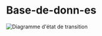 # Base-de-donn-es
![Diagramme d'état de transition](https://user-images.githubusercontent.com/116589911/203925783-547c6d21-be2c-4a7c-a633-b2c8b412d444.png)
